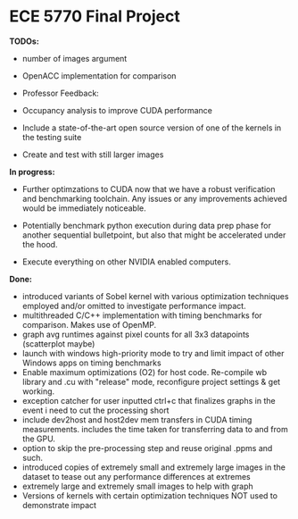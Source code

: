 # ECE 5770 Final Project

**TODOs:**
- number of images argument 
- OpenACC implementation for comparison

- Professor Feedback:
- Occupancy analysis to improve CUDA performance
- Include a state-of-the-art open source version of one of the kernels in the testing suite
- Create and test with still larger images

**In progress:**
- Further optimzations to CUDA now that we have a robust verification and benchmarking toolchain. Any issues or any improvements achieved would be immediately noticeable. 

- Potentially benchmark python execution during data prep phase for another sequential bulletpoint, but also that might be accelerated under the hood. 
- Execute everything on other NVIDIA enabled computers. 

**Done:**
- introduced variants of Sobel kernel with various optimization techniques employed and/or omitted to investigate performance impact. 
- multithreaded C/C++ implementation with timing benchmarks for comparison. Makes use of OpenMP. 
- graph avg runtimes against pixel counts for all 3x3 datapoints (scatterplot maybe)
- launch with windows high-priority mode to try and limit impact of other Windows apps on timing benchmarks
- Enable maximum optimizations (O2) for host code. Re-compile wb library and .cu with "release" mode, reconfigure project settings & get working. 
- exception catcher for user inputted ctrl+c that finalizes graphs in the event i need to cut the processing short
- include dev2host and host2dev mem transfers in CUDA timing measurements. includes the time taken for transferring data to and from the GPU. 
- option to skip the pre-processing step and reuse original .ppms and such. 
- introduced copies of extremely small and extremely large images in the dataset to tease out any performance differences at extremes 
- extremely large and extremely small images to help with graph 
- Versions of kernels with certain optimization techniques NOT used to demonstrate impact
